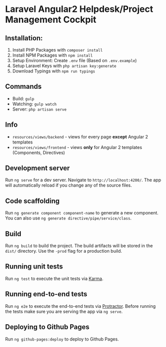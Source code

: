 # Laravel Angular2 Helpdesk/Project Management Cockpit

## Installation:

1. Install PHP Packages with `composer install`
2. Install NPM Packages with `npm install`
3. Setup Environment: Create `.env` file (Based on `.env.example`)
4. Setup Laravel Keys with `php artisan key:generate`
5. Download Typings with `npm run typings`


## Commands

* Build: `gulp`
* Watching: `gulp watch`
* Server: `php artisan serve`

## Info

* `resources/views/backend` - views for every page **except** Angular 2 templates
* `resources/views/frontend` - views **only** for Angular 2 templates (Components, Directives)

## Development server
Run `ng serve` for a dev server. Navigate to `http://localhost:4200/`. The app will automatically reload if you change any of the source files.

## Code scaffolding

Run `ng generate component component-name` to generate a new component. You can also use `ng generate directive/pipe/service/class`.

## Build

Run `ng build` to build the project. The build artifacts will be stored in the `dist/` directory. Use the `-prod` flag for a production build.

## Running unit tests

Run `ng test` to execute the unit tests via [Karma](https://karma-runner.github.io).

## Running end-to-end tests

Run `ng e2e` to execute the end-to-end tests via [Protractor](http://www.protractortest.org/). 
Before running the tests make sure you are serving the app via `ng serve`.

## Deploying to Github Pages

Run `ng github-pages:deploy` to deploy to Github Pages.
